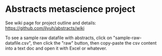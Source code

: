 Abstracts metascience project
=========

See wiki page for project outline and details: https://github.com/ilyuh/abstracts/wiki

To see a sample raw datafile with abstracts, click on "sample-raw-datafile.csv", then click the "raw" button, then copy-paste the csv content into a text doc and open it with Excel or whatever. 
